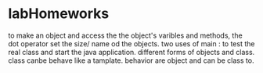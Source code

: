 # labHomeworks
to make an object and access the the object's varibles and methods, the dot operator set the size/ name od the objects.
two uses of main : to test the real class and start the java application.
different forms of objects and class. class canbe behave like a tamplate. behavior are object and can be class to. 
